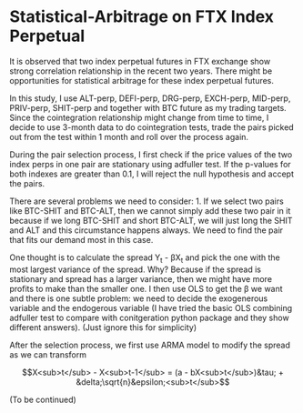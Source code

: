 # Statistical-Arbitrage on FTX Index Perpetual

It is observed that two index perpetual futures in FTX exchange show strong correlation relationship in the recent two years. There might be opportunities for statistical arbitrage for these index perpetual futures.

In this study, I use ALT-perp, DEFI-perp, DRG-perp, EXCH-perp, MID-perp, PRIV-perp, SHIT-perp and together with BTC future as my trading targets. Since the cointegration relationship
might change from time to time, I decide to use 3-month data to do cointegration tests, trade the pairs picked out from the test within 1 month and roll over the process again.

During the pair selection process, I first check if the price values of the two index perps in one pair are stationary using adfuller test. If the p-values for both indexes are greater than 0.1, I will reject the null hypothesis and accept the pairs.  

There are several problems we need to consider: 1. If we select two pairs like BTC-SHIT and BTC-ALT, then we cannot simply add these two pair in it because if we long BTC-SHIT and short BTC-ALT, we will just long the SHIT and ALT and this circumstance happens always. We need to find the pair that fits our demand most in this case. 

One thought is to calculate the spread Y<sub>t</sub> - &beta;X<sub>t</sub> and pick the one with the most largest variance of the spread. Why? Because if the spread is stationary and spread has a larger variance, then we might have more profits to make than the smaller one. I then use OLS to get the &beta; we want and there is one subtle problem: we need to decide the exogenerous variable and the endogerous variable (I have tried the basic OLS combining adfuller test to compare with conitgeration python package and they show different answers). (Just ignore this for simplicity)

After the selection process, we first use ARMA model to modify the spread as we can transform 
```math 
X<sub>t</sub> - X<sub>t-1</sub> = (a - bX<sub>t</sub>)&tau; + &delta;\sqrt{n}&epsilon;<sub>t</sub>
```

(To be continued)
